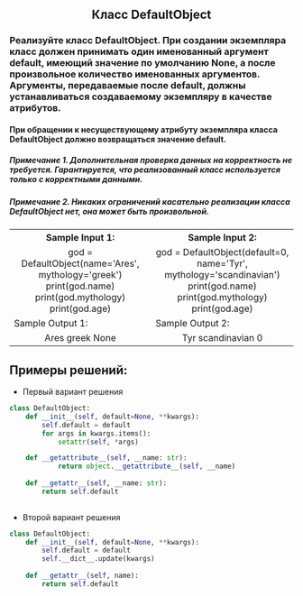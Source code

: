 <h2 style="text-align:center">Класс DefaultObject</h2>

### Реализуйте класс DefaultObject. При создании экземпляра класс должен принимать один именованный аргумент default, имеющий значение по умолчанию None, а после произвольное количество именованных аргументов. Аргументы, передаваемые после default, должны устанавливаться создаваемому экземпляру в качестве атрибутов.

#### При обращении к несуществующему атрибуту экземпляра класса DefaultObject должно возвращаться значение default.

##### Примечание 1. Дополнительная проверка данных на корректность не требуется. Гарантируется, что реализованный класс используется только с корректными данными.
##### Примечание 2. Никаких ограничений касательно реализации класса DefaultObject нет, она может быть произвольной.



<table align="center">
  <tbody>
    <tr>
      <th>Sample Input 1: </th>
      <th>Sample Input 2: </th>
    </tr>
    <tr>
      <td align="center">god = DefaultObject(name='Ares', mythology='greek')
                        print(god.name)
                        print(god.mythology)
                        print(god.age)<br></td>
      <td align="center">god = DefaultObject(default=0, name='Tyr', mythology='scandinavian')
                        print(god.name)
                        print(god.mythology)
                        print(god.age)<br></td>
    </tr>
    <tr>
      <td>Sample Output 1:</td>
      <td>Sample Output 2:</td>
      </tr>
    <tr>
      <td align="center">
                        Ares
                          greek
                          None<br>
      </td>
      <td align="center">
                        Tyr
                        scandinavian
                        0<br>
      </td>
    </tr>
  </tbody>
</table>



## Примеры решений:
* Первый вариант решения
```python
class DefaultObject:
    def __init__(self, default=None, **kwargs):
        self.default = default
        for args in kwargs.items():
            setattr(self, *args)

    def __getattribute__(self, __name: str):
            return object.__getattribute__(self, __name)
    
    def __getattr__(self, __name: str):
        return self.default
        
```
* Второй вариант решения

```python
class DefaultObject:
    def __init__(self, default=None, **kwargs):
        self.default = default
        self.__dict__.update(kwargs)
        
    def __getattr__(self, name):
        return self.default
```


